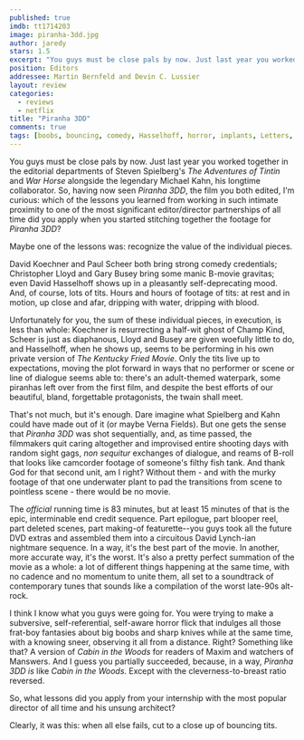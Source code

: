 ```yaml
---
published: true
imdb: tt1714203
image: piranha-3dd.jpg
author: jaredy
stars: 1.5
excerpt: "You guys must be close pals by now. Just last year you worked together in the editorial departments of Steven Spielberg&rsquo;s <em>The Adventures of Tintin</em> and <em>War Horse</em> alongside the legendary Michael Kahn, his longtime collaborator. So, having now seen<em> Piranha 3DD</em>, the film you both edited, I&rsquo;m curious: which of the lessons you learned from working in such intimate proximity to one of the most significant editor/director partnerships of all time did you apply when you started stitching together the footage for <em>Piranha 3DD</em>?"
position: Editors
addressee: Martin Bernfeld and Devin C. Lussier
layout: review
categories:
  - reviews
  - netflix
title: "Piranha 3DD"
comments: true
tags: [boobs, bouncing, comedy, Hasselhoff, horror, implants, Letters, lifeguards, netflix.ca, piranha, strippers, tits]
---
```

You guys must be close pals by now. Just last year you worked together in the editorial departments of Steven Spielberg's _The Adventures of Tintin_ and _War Horse_ alongside the legendary Michael Kahn, his longtime collaborator. So, having now seen _Piranha 3DD_, the film you both edited, I'm curious: which of the lessons you learned from working in such intimate proximity to one of the most significant editor/director partnerships of all time did you apply when you started stitching together the footage for _Piranha 3DD_?

Maybe one of the lessons was: recognize the value of the individual pieces.

David Koechner and Paul Scheer both bring strong comedy credentials; Christopher Lloyd and Gary Busey bring some manic B-movie gravitas; even David Hasselhoff shows up in a pleasantly self-deprecating mood. And, of course, lots of tits. Hours and hours of footage of tits: at rest and in motion, up close and afar, dripping with water, dripping with blood.

Unfortunately for you, the sum of these individual pieces, in execution, is less than whole: Koechner is resurrecting a half-wit ghost of Champ Kind, Scheer is just as diaphanous, Lloyd and Busey are given woefully little to do, and Hasselhoff, when he shows up, seems to be performing in his own private version of _The_ _Kentucky Fried Movie_. Only the tits live up to expectations, moving the plot forward in ways that no performer or scene or line of dialogue seems able to: there's an adult-themed waterpark, some piranhas left over from the first film, and despite the best efforts of our beautiful, bland, forgettable protagonists, the twain shall meet.

That's not much, but it's enough. Dare imagine what Spielberg and Kahn could have made out of it (or maybe Verna Fields). But one gets the sense that _Piranha 3DD_ was shot sequentially, and, as time passed, the filmmakers quit caring altogether and improvised entire shooting days with random sight gags, _non sequitur_ exchanges of dialogue, and reams of B-roll that looks like camcorder footage of someone's filthy fish tank. And thank God for that second unit, am I right? Without them - and with the murky footage of that one underwater plant to pad the transitions from scene to pointless scene - there would be no movie.

The _official_ running time is 83 minutes, but at least 15 minutes of that is the epic, interminable end credit sequence. Part epilogue, part blooper reel, part deleted scenes, part making-of featurette--you guys took all the future DVD extras and assembled them into a circuitous David Lynch-ian nightmare sequence. In a way, it's the best part of the movie. In another, more accurate way, it's the worst. It's also a pretty perfect summation of the movie as a whole: a lot of different things happening at the same time, with no cadence and no momentum to unite them, all set to a soundtrack of contemporary tunes that sounds like a compilation of the worst late-90s alt-rock.

I think I know what you guys were going for. You were trying to make a subversive, self-referential, self-aware horror flick that indulges all those frat-boy fantasies about big boobs and sharp knives while at the same time, with a knowing sneer, observing it all from a distance. Right? Something like that? A version of _Cabin in the Woods_ for readers of Maxim and watchers of Manswers. And I guess you partially succeeded, because, in a way, _Piranha 3DD_ _is_ like _Cabin in the Woods_. Except with the cleverness-to-breast ratio reversed.

So, what lessons did you apply from your internship with the most popular director of all time and his unsung architect?

Clearly, it was this: when all else fails, cut to a close up of bouncing tits.